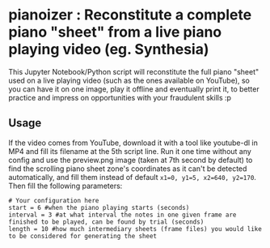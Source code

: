 # pianoizer : Reconstitute a complete piano "sheet" from a live piano playing video (eg. Synthesia)

This Jupyter Notebook/Python script will reconstitute the full piano "sheet" used on a live playing video (such as the ones available on YouTube), so you can have it on one image, play it offline and eventually print it, to better practice and impress on opportunities with your fraudulent skills :p

## Usage

If the video comes from YouTube, download it with a tool like youtube-dl in MP4 and fill its filename at the 5th script line.
Run it one time without any config and use the preview.png image (taken at 7th second by default) to find the scrolling piano sheet zone's coordinates as it can't be detected automatically, and fill them instead of default ```x1=0, y1=5, x2=640, y2=170```.
Then fill the following parameters:
```
# Your configuration here
start = 6 #when the piano playing starts (seconds)
interval = 3 #at what interval the notes in one given frame are finished to be played, can be found by trial (seconds)
length = 10 #how much intermediary sheets (frame files) you would like to be considered for generating the sheet
```
